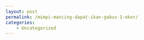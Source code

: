 ```yaml
---
layout: post
permalink: /mimpi-mancing-dapat-ikan-gabus-1-ekor/
categories:
    - Uncategorized
---
```



